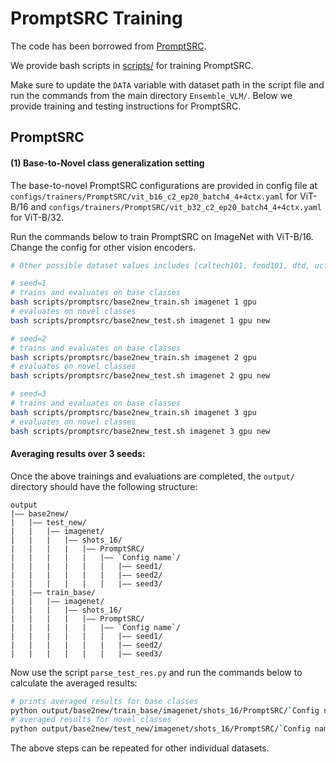 # PromptSRC Training

The code has been borrowed from [PromptSRC](https://github.com/muzairkhattak/PromptSRC).

We provide bash scripts in [scripts/](../scripts) for training PromptSRC.

Make sure to update the `DATA` variable with dataset path in the script file and run the commands from the main directory `Ensemble_VLM/`.
Below we provide training and testing instructions for PromptSRC.

## PromptSRC

#### (1) Base-to-Novel class generalization setting
The base-to-novel PromptSRC configurations are provided in config file at `configs/trainers/PromptSRC/vit_b16_c2_ep20_batch4_4+4ctx.yaml` for ViT-B/16 and `configs/trainers/PromptSRC/vit_b32_c2_ep20_batch4_4+4ctx.yaml` for ViT-B/32.

Run the commands below to train PromptSRC on ImageNet with ViT-B/16. Change the config for other vision encoders.

```bash
# Other possible dataset values includes [caltech101, food101, dtd, ucf101, oxford_flowers, oxford_pets, fgvc_aircraft, stanford_cars, sun397, eurosat]

# seed=1
# trains and evaluates on base classes
bash scripts/promptsrc/base2new_train.sh imagenet 1 gpu
# evaluates on novel classes
bash scripts/promptsrc/base2new_test.sh imagenet 1 gpu new

# seed=2
# trains and evaluates on base classes
bash scripts/promptsrc/base2new_train.sh imagenet 2 gpu
# evaluates on novel classes
bash scripts/promptsrc/base2new_test.sh imagenet 2 gpu new

# seed=3
# trains and evaluates on base classes
bash scripts/promptsrc/base2new_train.sh imagenet 3 gpu
# evaluates on novel classes
bash scripts/promptsrc/base2new_test.sh imagenet 3 gpu new
```

#### Averaging results over 3 seeds: 
Once the above trainings and evaluations are completed, the `output/` directory should have the following structure:

```
output
|–– base2new/
|   |–– test_new/
|   |   |–– imagenet/
|   |   |   |–– shots_16/
|   |   |   |   |–– PromptSRC/
|   |   |   |   |   |–– `Config name`/
|   |   |   |   |   |   |–– seed1/
|   |   |   |   |   |   |–– seed2/
|   |   |   |   |   |   |–– seed3/
|   |–– train_base/
|   |   |–– imagenet/
|   |   |   |–– shots_16/
|   |   |   |   |–– PromptSRC/
|   |   |   |   |   |–– `Config name`/
|   |   |   |   |   |   |–– seed1/
|   |   |   |   |   |   |–– seed2/
|   |   |   |   |   |   |–– seed3/
```

Now use the script `parse_test_res.py` and run the commands below to calculate the averaged results:
```bash
# prints averaged results for base classes
python output/base2new/train_base/imagenet/shots_16/PromptSRC/`Config name` --test-log
# averaged results for novel classes
python output/base2new/test_new/imagenet/shots_16/PromptSRC/`Config name` --test-log
```

The above steps can be repeated for other individual datasets.
